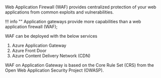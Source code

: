 
Web Application Firewall (WAF) provides centralized protection of your web applications from common exploits and vulnerabilities.

!!! info ""
    Application gateways provide more capabilities than a web application firewall (WAF);

WAF can be deployed with the below services
1. Azure Application Gateway
2. Azure Front Door
3. Azure Content Delivery Network (CDN)


WAF on Application Gateway is based on the Core Rule Set (CRS) from the Open Web Application Security Project (OWASP).

